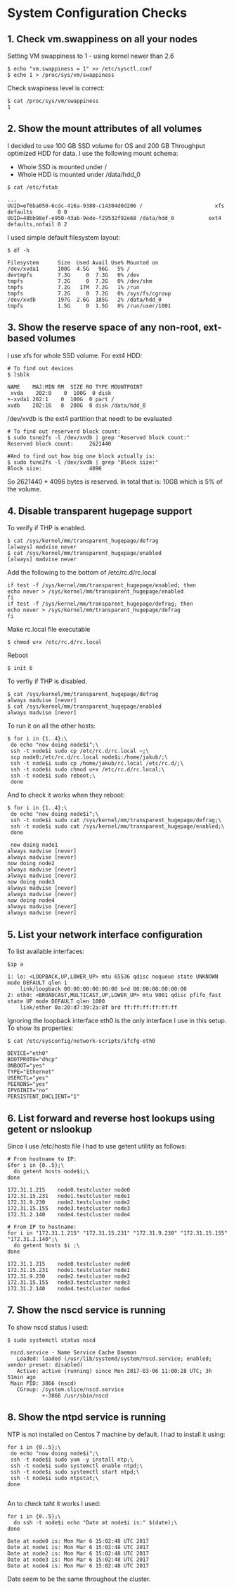 # System Configuration Checks

## 1. Check vm.swappiness on all your nodes

Setting VM swappiness to 1 - using kernel newer than 2.6
```
$ echo "vm.swappiness = 1" >> /etc/sysctl.conf 
$ echo 1 > /proc/sys/vm/swappiness
```

Check swapiness level is correct:
```
$ cat /proc/sys/vm/swappiness
1
```

## 2. Show the mount attributes of all volumes
I decided to use 100 GB SSD volume for OS and 200 GB Throughput optimized HDD for data.
I use the following mount schema:
 - Whole SSD is mounted under /
 - Whole HDD is mounted under /data/hdd_0
```
$ cat /etc/fstab

...
UUID=ef6ba050-6cdc-416a-9380-c14304d0d206 /                       xfs     defaults        0 0
UUID=48bb98ef-e950-43ab-9ede-f29532f92e68 /data/hdd_0           ext4    defaults,nofail 0 2
```

I used simple default filesystem layout:
```
$ df -h

Filesystem      Size  Used Avail Use% Mounted on
/dev/xvda1      100G  4.5G   96G   5% /
devtmpfs        7.3G     0  7.3G   0% /dev
tmpfs           7.2G     0  7.2G   0% /dev/shm
tmpfs           7.2G   17M  7.2G   1% /run
tmpfs           7.2G     0  7.2G   0% /sys/fs/cgroup
/dev/xvdb       197G  2.6G  185G   2% /data/hdd_0
tmpfs           1.5G     0  1.5G   0% /run/user/1001
```

## 3. Show the reserve space of any non-root, ext-based volumes

I use xfs for whole SSD volume.
For ext4 HDD:

```
# To find out devices
$ lsblk

NAME    MAJ:MIN RM  SIZE RO TYPE MOUNTPOINT
 xvda    202:0    0  100G  0 disk
+-xvda1 202:1    0  100G  0 part /
xvdb    202:16   0  200G  0 disk /data/hdd_0
```

/dev/xvdb is the ext4 partition that needt to be evaluated

```
# To find out reserverd block count:
$ sudo tune2fs -l /dev/xvdb | grep "Reserved block count:"
Reserved block count:     2621440

#And to find out how big one block actually is:
$ sudo tune2fs -l /dev/xvdb | grep "Block size:"
Block size:               4096
```

So 2621440 * 4096 bytes is reserved. In total that is: 10GB which is 5% of the volume.


## 4. Disable transparent hugepage support

To verify if THP is enabled.
```
$ cat /sys/kernel/mm/transparent_hugepage/defrag
[always] madvise never
$ cat /sys/kernel/mm/transparent_hugepage/enabled
[always] madvise never
```

Add the following to the bottom of /etc/rc.d/rc.local
```
if test -f /sys/kernel/mm/transparent_hugepage/enabled; then
echo never > /sys/kernel/mm/transparent_hugepage/enabled
fi
if test -f /sys/kernel/mm/transparent_hugepage/defrag; then
echo never > /sys/kernel/mm/transparent_hugepage/defrag
fi
```

Make rc.local file executable
```
$ chmod u+x /etc/rc.d/rc.local
```
Reboot
```
$ init 6
```

To verfiy if THP is disabled.
```
$ cat /sys/kernel/mm/transparent_hugepage/defrag
always madvise [never]
$ cat /sys/kernel/mm/transparent_hugepage/enabled
always madvise [never]
```

To run it on all the other hosts:
```
$ for i in {1..4};\
 do echo "now doing node$i";\
 ssh -t node$i sudo cp /etc/rc.d/rc.local ~;\
 scp node0:/etc/rc.d/rc.local node$i:/home/jakub/;\
 ssh -t node$i sudo cp /home/jakub/rc.local /etc/rc.d/;\
 ssh -t node$i sudo chmod u+x /etc/rc.d/rc.local;\
 ssh -t node$i sudo reboot;\
 done
```

And to check it works when they reboot:
```
$ for i in {1..4};\
 do echo "now doing node$i";\
 ssh -t node$i sudo cat /sys/kernel/mm/transparent_hugepage/defrag;\
 ssh -t node$i sudo cat /sys/kernel/mm/transparent_hugepage/enabled;\
 done
 
 now doing node1
always madvise [never]
always madvise [never]
now doing node2
always madvise [never]
always madvise [never]
now doing node3
always madvise [never]
always madvise [never]
now doing node4
always madvise [never]
always madvise [never]
```


## 5. List your network interface configuration

To list available interfaces:
```
$ip a

1: lo: <LOOPBACK,UP,LOWER_UP> mtu 65536 qdisc noqueue state UNKNOWN mode DEFAULT qlen 1
    link/loopback 00:00:00:00:00:00 brd 00:00:00:00:00:00
2: eth0: <BROADCAST,MULTICAST,UP,LOWER_UP> mtu 9001 qdisc pfifo_fast state UP mode DEFAULT qlen 1000
    link/ether 0a:20:d7:39:2a:8f brd ff:ff:ff:ff:ff:ff
```

Ignoring the loopback interface eth0 is the only interface I use in this setup.
To show its properties:
```
$ cat /etc/sysconfig/network-scripts/ifcfg-eth0

DEVICE="eth0"
BOOTPROTO="dhcp"
ONBOOT="yes"
TYPE="Ethernet"
USERCTL="yes"
PEERDNS="yes"
IPV6INIT="no"
PERSISTENT_DHCLIENT="1"
```

## 6. List forward and reverse host lookups using getent or nslookup

Since I use /etc/hosts file I had to use getent utility as follows:
```
# From hostname to IP:
$for i in {0..5};\
  do getent hosts node$i;\
done
 
172.31.1.215    node0.testcluster node0
172.31.15.231   node1.testcluster node1
172.31.9.230    node2.testcluster node2
172.31.15.155   node3.testcluster node3
172.31.2.140    node4.testcluster node4

# From IP to hostname:
for i in "172.31.1.215" "172.31.15.231" "172.31.9.230" "172.31.15.155" "172.31.2.140";\
  do getent hosts $i ;\
done

172.31.1.215    node0.testcluster node0
172.31.15.231   node1.testcluster node1
172.31.9.230    node2.testcluster node2
172.31.15.155   node3.testcluster node3
172.31.2.140    node4.testcluster node4
```

## 7. Show the nscd service is running

To show nscd status I used:
```
$ sudo systemctl status nscd

 nscd.service - Name Service Cache Daemon
   Loaded: loaded (/usr/lib/systemd/system/nscd.service; enabled; vendor preset: disabled)
   Active: active (running) since Mon 2017-03-06 11:00:28 UTC; 3h 51min ago
 Main PID: 3866 (nscd)
   CGroup: /system.slice/nscd.service
           +-3866 /usr/sbin/nscd

```

## 8. Show the ntpd service is running
NTP is not installed on Centos 7 machine by default.
I had to install it using:
```
for i in {0..5};\
 do echo "now doing node$i";\
 ssh -t node$i sudo yum -y install ntp;\
 ssh -t node$i sudo systemctl enable ntpd;\
 ssh -t node$i sudo systemctl start ntpd;\
 ssh -t node$i sudo ntpstat;\
done
 
```

An to check taht it works I used:
```
for i in {0..5};\
  do ssh -t node$i echo "Date at node$i is:" $(date);\
done

Date at node0 is: Mon Mar 6 15:02:48 UTC 2017
Date at node1 is: Mon Mar 6 15:02:48 UTC 2017
Date at node2 is: Mon Mar 6 15:02:48 UTC 2017
Date at node3 is: Mon Mar 6 15:02:48 UTC 2017
Date at node4 is: Mon Mar 6 15:02:48 UTC 2017
```

Date seem to be the same throughout the cluster.